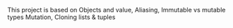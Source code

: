 This project is based on Objects and value, Aliasing, Immutable vs mutable types
Mutation, Cloning lists & tuples
